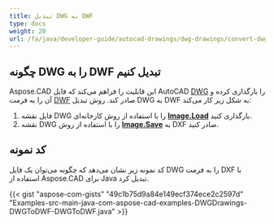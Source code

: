 ```yaml
---
title: تبدیل DWG به DWF
type: docs
weight: 20
url: /fa/java/developer-guide/autocad-drawings/dwg-drawings/convert-dwg-to-dwf/
---
```


## **چگونه DWG را به DWF تبدیل کنیم**

Aspose.CAD این قابلیت را فراهم می‌کند که فایل AutoCAD [DWG](https://docs.fileformat.com/cad/dwg/) را بارگذاری کرده و آن را به فرمت [DWF](https://docs.fileformat.com/cad/dwf/) صادر کند. روش تبدیل DWG به DWF به شکل زیر کار می‌کند:

1. فایل نقشه DWG را با استفاده از روش کارخانه‌ای [**Image.Load**](https://reference.aspose.com/cad/java/com.aspose.cad.class-use/image) بارگذاری کنید.
1. نقشه DWG را با استفاده از روش [**Image.Save**](https://reference.aspose.com/cad/java/com.aspose.cad/Image#save--) به DXF صادر کنید.

## کد نمونه

کد نمونه زیر نشان می‌دهد که چگونه می‌توان یک فایل DWG را به فرمت DXF با استفاده از Aspose.CAD برای Java تبدیل کرد.

{{< gist "aspose-com-gists" "49c1b75d9a84e149ecf374ece2c2597d" "Examples-src-main-java-com-aspose-cad-examples-DWGDrawings-DWGToDWF-DWGToDWF.java" >}}
